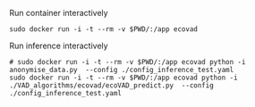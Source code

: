 

Run container interactively
```
sudo docker run -i -t --rm -v $PWD/:/app ecovad
```

Run inference interactively

```
# sudo docker run -i -t --rm -v $PWD/:/app ecovad python -i  anonymise_data.py  --config ./config_inference_test.yaml
sudo docker run -i -t --rm -v $PWD/:/app ecovad python -i  ./VAD_algorithms/ecovad/ecoVAD_predict.py  --config ./config_inference_test.yaml

```